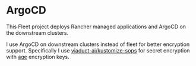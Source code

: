 # ArgoCD

This Fleet project deploys Rancher managed applications and ArgoCD on the downstream clusters.  

I use ArgoCD on downstream clusters instead of fleet for better encryption support. Specifically I use [viaduct-ai/kustomize-sops](https://github.com/viaduct-ai/kustomize-sops) for secret encryption with [age](https://github.com/mozilla/age) encryption keys.  